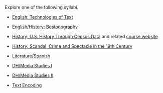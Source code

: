 Explore one of the following syllabi. 

- [English: Technologies of Text](https://s18tot.ryancordell.org/)

- [English/History: Bostonography](http://bostonography.benschmidt.org/)

- [History: U.S. History Through Census Data](http://www.emilyklancher.com/teaching/history90_01_fall.pdf)
and related [course website](https://journeys.dartmouth.edu/censushistory/)

- [History: Scandal, Crime and Spectacle in the 19th Century](https://github.com/nolauren/workshops/blob/master/urdhpedagogy/files/History211.pdf)

- [Literature/Spanish](http://eliterature.digitalhumanities.berkeley.edu/)

- [DH/Media Studies I](https://miriamposner.com/dh150w15/)

- [DH/Media Studies II](http://digitalmateriallabor.org/syllabus/)

- [Text Encoding](https://tei.academic.wlu.edu/)

